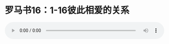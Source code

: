 # 罗马书16：1-16彼此相爱的关系

<audio style="width: 100%;" preload="false" controls controlslist="nodownload"><source src="//file.simai.life/audio/mp3/old/12358.mp3" type="audio/mpeg">Your browser does not support the audio element.</audio>


